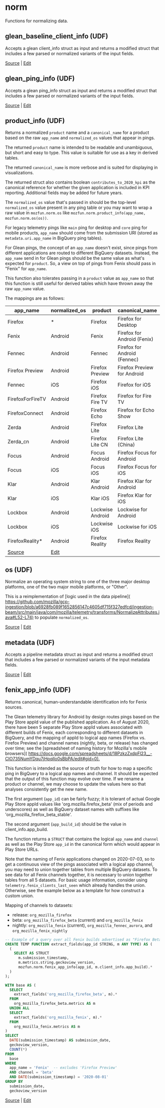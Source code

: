 # norm

Functions for normalizing data.


## glean_baseline_client_info (UDF)

Accepts a glean client_info struct as input and returns a modified struct that includes a few parsed or normalized variants of the input fields.

[Source](https://github.com/mozilla/bigquery-etl/blob/master/sql/mozfun/norm/glean_baseline_client_info)  |  [Edit](https://github.com/mozilla/bigquery-etl/edit/master//sql/mozfun/norm/glean_baseline_client_info/metadata.yaml)



## glean_ping_info (UDF)

Accepts a glean ping_info struct as input and returns a modified struct that includes a few parsed or normalized variants of the input fields.

[Source](https://github.com/mozilla/bigquery-etl/blob/master/sql/mozfun/norm/glean_ping_info)  |  [Edit](https://github.com/mozilla/bigquery-etl/edit/master//sql/mozfun/norm/glean_ping_info/metadata.yaml)



## product_info (UDF)

Returns a normalized `product` name and a `canonical_name` for a product
based on the raw `app_name` and `normalized_os` values that appear in pings.

The returned `product` name is intended to be readable and unambiguous, but
short and easy to type. This value is suitable for use as a key in derived
tables.

The returned `canonical_name` is more verbose and is suited for displaying
in visualizations.

The returned struct also contains boolean `contributes_to_2020_kpi` as the
canonical reference for whether the given application is included in KPI
reporting. Additional fields may be added for future years.

The `normalized_os` value that's passed in should be the top-level
`normalized_os` value present in any ping table or you may want
to wrap a raw value in `mozfun.norm.os`
like `mozfun.norm.product_info(app_name, mozfun.norm.os(os))`.

For legacy telemetry pings like `main` ping for desktop and `core` ping for
mobile products, `app_name` should come from the submission URI (stored as
`metadata.uri.app_name` in BigQuery ping tables).

For Glean pings, the concept of an `app_name` doesn't exist, since pings
from different applications are routed to different BigQuery datasets.
Instead, the `app_name` send in for Glean pings should be the same value as
what's expected for `product`. So, a view on top of pings from Fenix should
pass in "Fenix" for `app_name`.

This function also tolerates passing in a `product` value as `app_name` so
that this function is still useful for derived tables which have thrown away
the raw `app_name` value.


The mappings are as follows:

app_name         | normalized_os | product          | canonical_name              | 2019  | 2020
---------------- | ------------- | ---------------- | --------------------------- | ----- | ----
Firefox          | *             | Firefox          | Firefox for Desktop         | true  | true
Fenix            | Android       | Fenix            | Firefox for Android (Fenix) | true  | true
Fennec           | Android       | Fennec           | Firefox for Android (Fennec)| true  | true
Firefox Preview  | Android       | Firefox Preview  | Firefox Preview for Android | true  | true
Fennec           | iOS           | Firefox iOS      | Firefox for iOS             | true  | true
FirefoxForFireTV | Android       | Firefox Fire TV  | Firefox for Fire TV         | false | false
FirefoxConnect   | Android       | Firefox Echo     | Firefox for Echo Show       | true  | true
Zerda            | Android       | Firefox Lite     | Firefox Lite                | true  | true
Zerda_cn         | Android       | Firefox Lite CN  | Firefox Lite (China)        | false | false
Focus            | Android       | Focus Android    | Firefox Focus for Android   | true  | true
Focus            | iOS           | Focus iOS        | Firefox Focus for iOS       | true  | true
Klar             | Android       | Klar Android     | Firefox Klar for Android    | false | false
Klar             | iOS           | Klar iOS         | Firefox Klar for iOS        | false | false
Lockbox          | Android       | Lockwise Android | Lockwise for Android        | true  | true
Lockbox          | iOS           | Lockwise iOS     | Lockwise for iOS            | true  | true
FirefoxReality*  | Android       | Firefox Reality  | Firefox Reality             | false | false
[Source](https://github.com/mozilla/bigquery-etl/blob/master/sql/mozfun/norm/product_info)  |  [Edit](https://github.com/mozilla/bigquery-etl/edit/master//sql/mozfun/norm/product_info/metadata.yaml)



## os (UDF)

Normalize an operating system string to one of the three major desktop
platforms, one of the two major mobile platforms, or "Other".

This is a reimplementation of 
[logic used in the data pipeline](
  <https://github.com/mozilla/gcp-ingestion/blob/a6928fb089f1652856147c4605df715f327edfcd/ingestion-beam/src/main/java/com/mozilla/telemetry/transforms/NormalizeAttributes.java#L52-L74)>
  to populate `normalized_os`.


[Source](https://github.com/mozilla/bigquery-etl/blob/master/sql/mozfun/norm/os)  |  [Edit](https://github.com/mozilla/bigquery-etl/edit/master//sql/mozfun/norm/os/metadata.yaml)



## metadata (UDF)

Accepts a pipeline metadata struct as input and returns a modified struct that includes a few parsed or normalized variants of the input metadata fields.

[Source](https://github.com/mozilla/bigquery-etl/blob/master/sql/mozfun/norm/metadata)  |  [Edit](https://github.com/mozilla/bigquery-etl/edit/master//sql/mozfun/norm/metadata/metadata.yaml)



## fenix_app_info (UDF)

Returns canonical, human-understandable identification info for Fenix sources.

The Glean telemetry library for Android by design routes pings based
on the Play Store appId value of the published application.
As of August 2020, there have been 5 separate Play Store appId
 values associated with different builds of Fenix,
 each corresponding to different datasets in BigQuery,
and the mapping of appId to logical app names
(Firefox vs. Firefox Preview) and channel names
 (nightly, beta, or release) has changed over time; see the
[spreadsheet of naming history for Mozilla's mobile browsers](
  <https://docs.google.com/spreadsheets/d/18PzkzZxdpFl23__-CIO735NumYDqu7jHpqllo0sBbPA/edit#gid=0).>

This function is intended as the source of truth for how to map a
specific ping in BigQuery to a logical app names and channel.
It should be expected that the output of this function may evolve
over time. If we rename a product or channel, we may choose to
update the values here so that analyses consistently get the new name.

The first argument (`app_id`) can be fairly fuzzy; it is tolerant
of actual Google Play Store appId values like 'org.mozilla.firefox_beta'
(mix of periods and underscores) as well as BigQuery dataset names
with suffixes like 'org_mozilla_firefox_beta_stable'.

The second argument (`app_build_id`) should be the value
in client_info.app_build.

The function returns a `STRUCT` that contains the logical `app_name`
and `channel` as well as the Play Store `app_id` in the canonical
form which would appear in Play Store URLs.

Note that the naming of Fenix applications changed on 2020-07-03,
so to get a continuous view of the pings associated with a logical
app channel, you may need to union together tables from multiple
BigQuery datasets. To see data for all Fenix channels together, it
is necessary to union together tables from all 5 datasets.
For basic usage information, consider using
`telemetry.fenix_clients_last_seen` which already handles the
union. Otherwise, see the example below as a template for how
construct a custom union.

Mapping of channels to datasets:

- release: `org_mozilla_firefox`
- beta: `org_mozilla_firefox_beta` (current) and `org_mozilla_fenix`
- nightly: `org_mozilla_fenix` (current), `org_mozilla_fennec_aurora`,
and `org_mozilla_fenix_nightly`


```sql
-- Example of a query over all Fenix builds advertised as "Firefox Beta"
CREATE TEMP FUNCTION extract_fields(app_id STRING, m ANY TYPE) AS (
  (
    SELECT AS STRUCT
      m.submission_timestamp,
      m.metrics.string.geckoview_version,
      mozfun.norm.fenix_app_info(app_id, m.client_info.app_build).*
  )
);

WITH base AS (
  SELECT
    extract_fields('org_mozilla_firefox_beta', m).*
  FROM
    org_mozilla_firefox_beta.metrics AS m
  UNION ALL
  SELECT
    extract_fields('org_mozilla_fenix', m).*
  FROM
    org_mozilla_fenix.metrics AS m
)
SELECT
  DATE(submission_timestamp) AS submission_date,
  geckoview_version,
  COUNT(*)
FROM
  base
WHERE
  app_name = 'Fenix'  -- excludes 'Firefox Preview'
  AND channel = 'beta'
  AND DATE(submission_timestamp) = '2020-08-01'
GROUP BY
  submission_date,
  geckoview_version
```
[Source](https://github.com/mozilla/bigquery-etl/blob/master/sql/mozfun/norm/fenix_app_info)  |  [Edit](https://github.com/mozilla/bigquery-etl/edit/master//sql/mozfun/norm/fenix_app_info/metadata.yaml)

